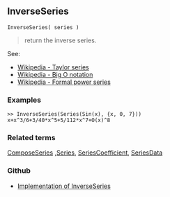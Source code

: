 ## InverseSeries

```
InverseSeries( series )
```

> return the inverse series. 

See:
* [Wikipedia - Taylor series](https://en.wikipedia.org/wiki/Taylor_series)
* [Wikipedia - Big O notation](https://en.wikipedia.org/wiki/Big_O_notation)
* [Wikipedia - Formal power series](https://en.wikipedia.org/wiki/Formal_power_series)

### Examples

```
>> InverseSeries(Series(Sin(x), {x, 0, 7}))
x+x^3/6+3/40*x^5+5/112*x^7+O(x)^8
```
    
### Related terms
[ComposeSeries](ComposeSeries.md) ,[Series](Series.md), [SeriesCoefficient](SeriesCoefficient.md), [SeriesData](SeriesData.md)

### Github

* [Implementation of InverseSeries](https://github.com/axkr/symja_android_library/blob/master/symja_android_library/matheclipse-core/src/main/java/org/matheclipse/core/builtin/SeriesFunctions.java#L1109) 

